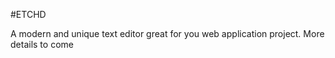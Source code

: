 #ETCHD

A modern and unique text editor great for you web application project.
More details to come

